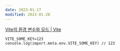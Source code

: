 ```yaml
---
date: 2023-01-17
modified: 2023-01-28
---
```


[Vite의 환경 변수와 모드 | Vite](https://vitejs-kr.github.io/guide/env-and-mode.html#env-files)

```
VITE_SOME_KEY=123
console.log(import.meta.env.VITE_SOME_KEY) // 123
```
